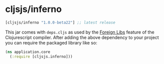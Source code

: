 # cljsjs/inferno

[](dependency)
```clojure
[cljsjs/inferno "1.0.0-beta22"] ;; latest release
```
[](/dependency)

This jar comes with `deps.cljs` as used by the [Foreign Libs][flibs] feature
of the Clojurescript compiler. After adding the above dependency to your project
you can require the packaged library like so:

```clojure
(ns application.core
  (:require [cljsjs.inferno]))

```

[flibs]: https://github.com/clojure/clojurescript/wiki/Packaging-Foreign-Dependencies
